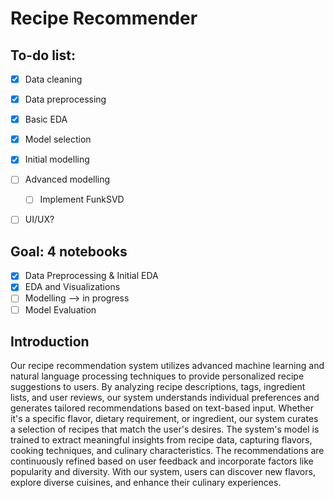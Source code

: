 # Recipe Recommender
## To-do list:
  - [X] Data cleaning
  - [X] Data preprocessing
  - [X] Basic EDA
  - [X] Model selection
  - [X] Initial modelling
  - [ ] Advanced modelling
    - [ ] Implement FunkSVD
  - [ ] UI/UX?
  

## Goal: 4 notebooks
  - [X] Data Preprocessing & Initial EDA
  - [X] EDA and Visualizations
  - [ ] Modelling --> in progress
  - [ ] Model Evaluation

## Introduction
Our recipe recommendation system utilizes advanced machine learning and natural language processing techniques to provide personalized recipe suggestions to users. By analyzing recipe descriptions, tags, ingredient lists, and user reviews, our system understands individual preferences and generates tailored recommendations based on text-based input. Whether it's a specific flavor, dietary requirement, or ingredient, our system curates a selection of recipes that match the user's desires. The system's model is trained to extract meaningful insights from recipe data, capturing flavors, cooking techniques, and culinary characteristics. The recommendations are continuously refined based on user feedback and incorporate factors like popularity and diversity. With our system, users can discover new flavors, explore diverse cuisines, and enhance their culinary experiences.
